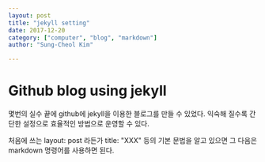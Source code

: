 ```yaml
---
layout: post
title: "jekyll setting"
date: 2017-12-20
category: ["computer", "blog", "markdown"]
author: "Sung-Cheol Kim"

---
```


# Github blog using jekyll

몇번의 실수 끝에 github에 jekyll을 이용한 블로그를 만들 수 있었다. 익숙해 질수록 간단한 설정으로 효율적인 방법으로 운영할 수 있다.

처음에 쓰는 layout: post 라든가 title: "XXX" 등의 기본 문법을 알고 있으면 그 다음은 markdown 명령어를 사용하면 된다.
